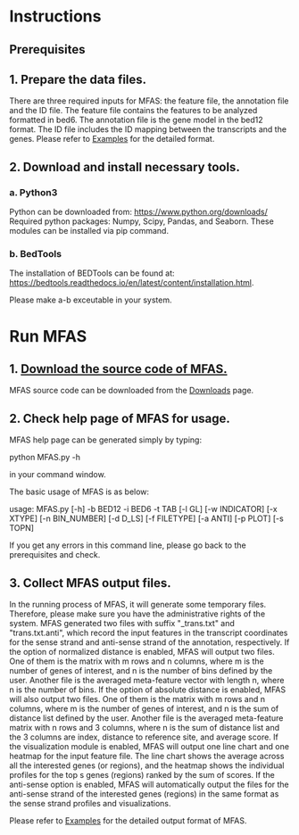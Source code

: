 # Instructions
## Prerequisites
## 1. Prepare the data files.

There are three required inputs for MFAS: the feature file, the annotation file and the ID file. The feature file contains the features to be analyzed formatted in bed6. The annotation file is the gene model in the bed12 format. The ID file includes the ID mapping between the transcripts and the genes.
Please refer to [Examples](Examples.md) for the detailed format.

## 2. Download and install necessary tools.
### a. Python3 
Python can be downloaded from: https://www.python.org/downloads/
Required python packages: Numpy, Scipy, Pandas, and Seaborn. These modules can be installed via pip command.
### b. BedTools
The installation of BEDTools can be found at: https://bedtools.readthedocs.io/en/latest/content/installation.html.

Please make a-b exceutable in your system. 


# Run MFAS
## 1. [Download the source code of MFAS.](Downloads.md) 
MFAS source code can be downloaded from the [Downloads](Downloads.md) page.
## 2. Check help page of MFAS for usage.
MFAS help page can be generated simply by typing:

python MFAS.py -h

in your command window. 

The basic usage of MFAS is as below:

usage: MFAS.py [-h] -b BED12 -i BED6 -t TAB [-l GL] [-w INDICATOR]
                          [-x XTYPE] [-n BIN_NUMBER] [-d D_LS] [-f FILETYPE]
                          [-a ANTI] [-p PLOT] [-s TOPN]

If you get any errors in this command line, please go back to the prerequisites and check.

## 3. Collect MFAS output files.
In the running process of MFAS, it will generate some temporary files. Therefore, please make sure you have the administrative rights of the system.
MFAS generated two files with suffix "_trans.txt" and "trans.txt.anti", which record the input features in the transcript coordinates for the sense strand and anti-sense strand of the annotation, respectively.
If the option of normalized distance is enabled, MFAS will output two files. One of them is the matrix with m rows and n columns, where m is the number of genes of interest, and n is the number of bins defined by the user. Another file is the averaged meta-feature vector with length n, where n is the number of bins. If the option of absolute distance is enabled, MFAS will also output two files. One of them is the matrix with m rows and n columns, where m is the number of genes of interest, and n is the sum of distance list defined by the user. Another file is the averaged meta-feature matrix with n rows and 3 columns, where n is the sum of distance list and the 3 columns are index, distance to reference site, and average score.
If the visualization module is enabled, MFAS will output one line chart and one heatmap for the input feature file. The line chart shows the average across all the interested genes (or regions), and the heatmap shows the individual profiles for the top s genes (regions) ranked by the sum of scores.
If the anti-sense option is enabled, MFAS will automatically output the files for the anti-sense strand of the interested genes (regions) in the same format as the sense strand profiles and visualizations.

Please refer to [Examples](Examples.md) for the detailed output format of MFAS.

